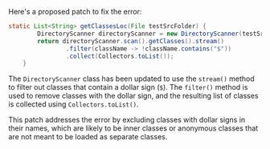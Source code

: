 Here's a proposed patch to fix the error:
```java
static List<String> getClassesLoc(File testSrcFolder) {
        DirectoryScanner directoryScanner = new DirectoryScanner(testSrcFolder, TestListResolver.getWildcard());
        return directoryScanner.scan().getClasses().stream()
                .filter(className -> !className.contains("$"))
                .collect(Collectors.toList());
    }
```
The `DirectoryScanner` class has been updated to use the `stream()` method to filter out classes that contain a dollar sign (`$`). The `filter()` method is used to remove classes with the dollar sign, and the resulting list of classes is collected using `Collectors.toList()`.

This patch addresses the error by excluding classes with dollar signs in their names, which are likely to be inner classes or anonymous classes that are not meant to be loaded as separate classes.